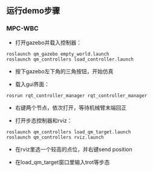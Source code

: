 ## 运行demo步骤
### MPC-WBC
- 打开gazebo并载入控制器：
```
roslaunch qm_gazebo empty_world.launch
roslaunch qm_controllers load_controller.launch
```

- 按下gazebo左下角的三角按钮，开始仿真

- 载入gui界面：
```
rosrun rqt_controller_manager rqt_controller_manager
```

- 右键两个节点，依次打开，等待机械臂末端回正

- 打开步态控制器和rviz：
```
roslaunch qm_controllers load_qm_target.launch 
roslaunch qm_controllers rviz.launch
```

- 在rviz里选一个较高的点位，并右键send position

- 在load_qm_target窗口里输入trot等步态
